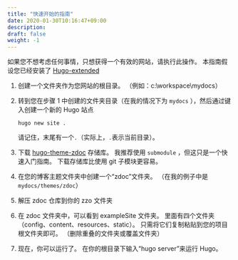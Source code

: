 ```yaml
---
title: "快速开始的指南"
date: 2020-01-30T10:16:47+09:00
description:
draft: false
weight: -1
---
```


如果您不想考虑任何事情，只想获得一个有效的网站，请执行此操作。 本指南假设您已经安装了 [Hugo-extended](https://gohugo.io/getting-started/installing/)

1. 创建一个文件夹作为您网站的根目录。 （例如：c:\\workspace\\mydocs）
2. 转到您在步骤 1 中创建的文件夹目录（在我的情况下为 `mydocs` ），然后通过键入创建一个新的 Hugo 站点

   ```
   hugo new site .
   ```

   请记住，末尾有一个`.`（实际上，`.`表示当前目录）。

3. 下载 [hugo-theme-zdoc](https://github.com/zzossig/hugo-theme-zdoc) 存储库。 我推荐使用 `submodule` ，但这只是一个快速入门指南。 下载存储库比使用 git 子模块更容易。
4. 在您的博客主题文件夹中创建一个“zdoc”文件夹。 （在我的例子中是`mydocs/themes/zdoc`）
5. 解压 zdoc 仓库到你的 zzo 文件夹
6. 在 zdoc 文件夹中，可以看到 exampleSite 文件夹。 里面有四个文件夹（config、content、resources、static）。 只需将它们复制粘贴到您的项目根文件夹即可。 （删除重叠的文件夹或覆盖文件夹）
7. 现在，你可以运行了。 在你的根目录下输入“hugo server”来运行 Hugo。
